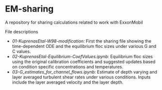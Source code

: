 # EM-sharing
A repository for sharing calculations related to work with ExxonMobil

File descriptions
* *01-KuprenasEtal-W98-modification:* First the sharing file showing the time-dependent ODE and the equilibrium floc sizes under various G and C values.
* *02-KuprenasEtal-Equilibrium-CoefValues.ipynb:* Equilibrium floc sizes using the original calibration coefficients and suggested updates based on condition specific concentrations and temperatures. 
* *03-G_estimates_for_channel_flows.ipynb:* Estimate of depth varying and layer averaged turbulent shear rates under various conditions. Inputs include the layer averaged velocity and the layer depth.
